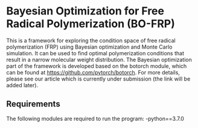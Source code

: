 # Bayesian Optimization for Free Radical Polymerization (BO-FRP)

This is a framework for exploring the condition space of free radical polymerization (FRP) using Bayesian optimization and Monte Carlo simulation. It can be used to find optimal polymerization conditions that result in a narrow molecular weight distribution. The Bayesian optimization part of the framework is developed based on the botorch module, which can be found at https://github.com/pytorch/botorch. For more details, please see our article which is currently under submission (the link will be added later).

## Requirements
The following modules are required to run the program:
-python==3.7.0
